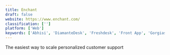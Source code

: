 ```yaml
---
title: Enchant
draft: false 
website: https://www.enchant.com/
classification: ['']
platform: ['Web']
keywords: ['Abhisi', 'DiamanteDesk', 'Freshdesk', 'Front App', 'Gorgias', 'HappyFox', 'HelpNinja', 'HelpScout', 'Kayako', 'LiveAgent', 'LiveHelpNow', 'Loadrunner', 'Salesforce Service Cloud', 'Sugester', 'SupportBee', 'Totango', 'UserEcho', 'Web Help Desk', 'Zoho Desk']
---
```

The easiest way to scale personalized customer support